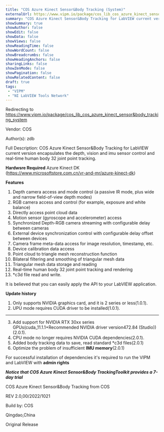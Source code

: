 ```yaml
---
title: "COS Azure Kinect Sensor&Body Tracking (System)"
externalUrl: https://www.vipm.io/package/cos_lib_cos_azure_kinect_sensor&body_tracking_system
summary: "COS Azure Kinect Sensor&Body Tracking for LabVIEW current version encapsulates the depth, vision and imu sensor control and  real-time human body 32 joint point tracking."
showSummary: true
showAuthor: false
showEdit: false
showData: false
showViews: false
showReadingTime: false
showWordCount: false
showBreadcrumbs: false
showHeadingAnchors: false
sharingLinks: false
showZenMode: false
showPagination: false
showRelatedContent: false
draft: true
tags:
 - "VIPM"
 - "NI LabVIEW Tools Network"
---
```


Redirecting to https://www.vipm.io/package/cos_lib_cos_azure_kinect_sensor&body_tracking_system

Vendor: COS

Author(s): zdb
 
Full Description:
COS Azure Kinect Sensor&Body Tracking for LabVIEW current version encapsulates the depth, vision and imu sensor control and  real-time human body 32 joint point tracking.

**Hardwsre Required**
Azure Kinect DK (https://www.microsoftstore.com.cn/vr-and-mr/azure-kinect-dk)

**Features**
01)  Depth camera access and mode control (a passive IR mode, plus wide and narrow field-of-view depth modes)
02)  RGB camera access and control (for example, exposure and white balance)
03)  Directly access point cloud data
04)  Motion sensor (gyroscope and accelerometer) access
05)  Synchronized Depth-RGB camera streaming with configurable delay between cameras
06)  External device synchronization control with configurable delay offset between devices
07)  Camera frame meta-data access for image resolution, timestamp, etc.
08)  Device calibration data access
09)  Point cloud to triangle mesh reconstruction function
10)  Bilateral filtering and smoothing of triangular mesh data
11)  Triangular mesh data storage and reading
12)  Real-time human body 32 joint point tracking and rendering
13)  *c3d file read and write.

 It is believed that you can easily apply the API to your LabVIEW application.

**Update history**

01) Only supports NVIDIA graphics card, and it is 2 series or less(1.0.1).
02) UPU mode requires CUDA driver to be installed(1.0.1).
-----------------------------------------------------------------
03) Add support for NVIDIA RTX 30xx series GPUs(cuda_11.1.1+Recommended NVIDIA driver version472.84 (Studio)) (2.0.1).
04) CPU mode no longer requires NVIDIA CUDA dependencies(2.0.1).
05) Added body tracking data to save, read standard *c3d files(2.0.1)
06) Optimize the problem of insufficient **IMU memory**(2.0.1)


For successful installation of dependencies it's required to run the VIPM
and LabVIEW with **admin rights** 

***Notice that COS Azure Kinect Sensor&Body TrackingToolkit provides a 7-day trial***


COS Azure Kinect Sensor&Body Tracking  from COS





REV 2.0,00/2022/1021

Build by: COS

Qingdao,China

Original Release